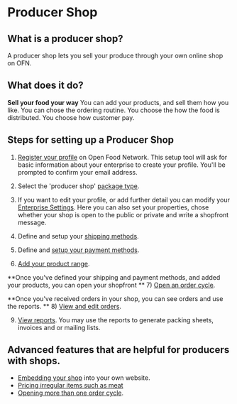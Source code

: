 # Producer Shop

## What is a producer shop?
A producer shop lets you sell your produce through your own online shop on OFN.

## What does it do?
**Sell your food your way**
You can add your products, and sell them how you like. You can chose the ordering routine. You choose the how the food is distributed. You choose how customer pay.

## Steps for setting up a Producer Shop

1) [Register your profile](/create-an-account.md) on Open Food Network. This setup tool will ask for basic information about your enterprise to create your profile. You'll be prompted to confirm your email address.

2) Select the 'producer shop' [package type](/hub-profile-types.md).

3) If you want to edit your profile, or add further detail you can modify your [Enterprise Settings](/your-profile.md). Here you can also set your properties, chose whether your shop is open to the public or private and write a shopfront message.

4) Define and setup your [shipping methods](/shipping-methods.md).

5) Define and [setup your payment methods](/payment-methods.md).

6) [Add your product range](/products.md).

**Once you've defined your shipping and payment methods, and added your products, you can open your shopfront
**
7) [Open an order cycle](/order-cycles-adv.md).

**Once you've received orders in your shop, you can see orders and use the reports.
**
8) [View and edit orders](/view-orders.md).

9) [View reports](/reports.md). You may use the reports to generate packing sheets, invoices and or mailing lists.

## Advanced features that are helpful for producers with shops.
- [Embedding your shop](/embedded-shopfronts.md) into your own website.
- [Pricing irregular items such as meat](/pricing-irregular-indivisible-meat-items.md)
- [Opening more than one order cycle](/opening-more-than-one-order-cycle.md).
